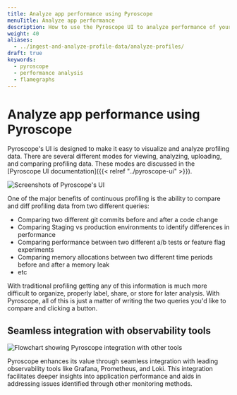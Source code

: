 ```yaml
---
title: Analyze app performance using Pyroscope
menuTitle: Analyze app performance
description: How to use the Pyroscope UI to analyze performance of your applications.
weight: 40
aliases:
  - ../ingest-and-analyze-profile-data/analyze-profiles/
draft: true
keywords:
  - pyroscope
  - performance analysis
  - flamegraphs
---
```


<!-- This page is unpublished until we have more information. -->

# Analyze app performance using Pyroscope

Pyroscope's UI is designed to make it easy to visualize and analyze profiling data.
There are several different modes for viewing, analyzing, uploading, and comparing profiling data.
These modes are discussed in the [Pyroscope UI documentation]({{< relref "../pyroscope-ui" >}}).

![Screenshots of Pyroscope's UI](https://grafana.com/static/img/pyroscope/pyroscope-ui-diff-2023-11-30.png)

One of the major benefits of continuous profiling is the ability to compare and diff profiling data from two different queries:

- Comparing two different git commits before and after a code change
- Comparing Staging vs production environments to identify differences in performance
- Comparing performance between two different a/b tests or feature flag experiments
- Comparing memory allocations between two different time periods before and after a memory leak
- etc

With traditional profiling getting any of this information is much more difficult to organize, properly label, share, or store for later analysis. With Pyroscope, all of this is just a matter of writing the two queries you'd like to compare and clicking a button.

## Seamless integration with observability tools

![Flowchart showing Pyroscope integration with other tools](https://grafana.com/static/img/pyroscope/grafana-pyroscope-dashboard-2023-11-30.png)

Pyroscope enhances its value through seamless integration with leading observability tools like Grafana, Prometheus, and Loki. This integration facilitates deeper insights into application performance and aids in addressing issues identified through other monitoring methods.